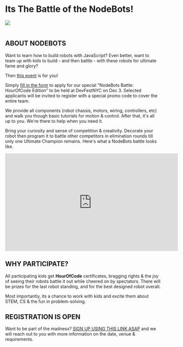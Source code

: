 # Its The Battle of the NodeBots!


<div>
<img src="https://pbs.twimg.com/media/DN0pyikUIAAo3mo.jpg"/>
</div>
<br/>

## ABOUT NODEBOTS
Want to learn how to build robots with JavaScript? Even better, want to team up with kids to build - and then battle - with these robots for ultimate fame and glory?

Then [this event](https://hourofcode2017.splashthat.com/) is for you!

Simply [fill in the form](http://bit.ly/nodebots-dfnyc17) to apply for our special "NodeBots Battle: HourOfCode Edition" to be held at DevFestNYC on Dec 3. Selected applicants will be invited to register with a special promo code to cover the entire team.

We provide all components (robot chassis, motors, wiring, controllers, etc) and walk you though basic tutorials for motion & control. After that, it's all up to you. We're there to help when you need it.

Bring your curiosity and sense of competition & creativity. Decorate your robot then program it to battle other competitors in elimination rounds till only one Ultimate Champion remains. Here's what a NodeBots battle looks like.

<iframe width="560" height="315" src="https://www.youtube.com/embed/FSXKdJlwA38?rel=0" frameborder="0" allowfullscreen></iframe>

## WHY PARTICIPATE?

All participating kids get **HourOfCode** certificates, bragging rights & the joy of seeing their robots battle it out while cheered on by spectators. There will be prizes for the last robot standing, and for the best designed robot overall.
 
Most importantly, its a chance to work with kids and excite them about STEM, CS & the fun in problem-solving.

## REGISTRATION IS OPEN
Want to be part of the madness? [SIGN UP USING THIS LINK ASAP](http://bit.ly/nodebots-dfnyc17) and we will reach out to you with more information on the date, venue & requirements.
